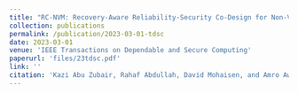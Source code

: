 ```yaml
---
title: "RC-NVM: Recovery-Aware Reliability-Security Co-Design for Non-Volatile Memories"
collection: publications
permalink: /publication/2023-03-01-tdsc
date: 2023-03-01
venue: 'IEEE Transactions on Dependable and Secure Computing'
paperurl: 'files/23tdsc.pdf'
link: ''
citation: 'Kazi Abu Zubair, Rahaf Abdullah, David Mohaisen, and Amro Awad "RC-NVM: Recovery-Aware Reliability-Security Co-Design for Non-Volatile Memories," in IEEE Transactions on Dependable and Secure Computing, 2023.'
---
```

